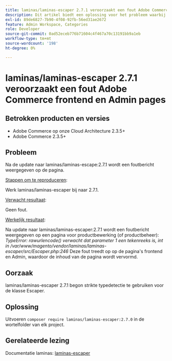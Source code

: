 ```yaml
---
title: laminas/laminas-escaper 2.7.1 veroorzaakt een fout Adobe Commerce frontend en Admin pages
description: Dit artikel biedt een oplossing voor het probleem waarbij de release van laminas/laminas-escaper:2.7.1 de functionaliteit van Adobe Commerce in productbeheer, categorieën en productpagina's verbreekt. Dit probleem wordt opgelost in Adobe Commerce 2.4.3.
exl-id: 89de6827-7b90-4f08-92fb-56ed31ae2672
feature: Admin Workspace, Categories
role: Developer
source-git-commit: 0ad52eceb776b71604c4f467a70c13191bb9a1eb
workflow-type: tm+mt
source-wordcount: '198'
ht-degree: 0%

---
```


# laminas/laminas-escaper 2.7.1 veroorzaakt een fout Adobe Commerce frontend en Admin pages


## Betrokken producten en versies

* Adobe Commerce op onze Cloud Architecture 2.3.5+
* Adobe Commerce 2.3.5+

## Probleem

Na de update naar laminas/laminas-escape:2.7.1 wordt een foutbericht weergegeven op de pagina.

<u>Stappen om te reproduceren</u>:

Werk laminas/laminas-escaper bij naar 2.7.1.

<u>Verwacht resultaat</u>:

Geen fout.

<u>Werkelijk resultaat</u>:

Na update naar laminas/laminas-escaper:2.7.1 wordt een foutbericht weergegeven op een pagina voor productbewerking (of productbeheer): *TypeError: rawurlencode() verwacht dat parameter 1 een tekenreeks is, int in /var/www/magento/vendor/laminas/laminas-escaper/src/Escaper.php:246*
Deze fout treedt op op de pagina&#39;s frontend en Admin, waardoor de inhoud van de pagina wordt vervormd.

## Oorzaak

laminas/laminas-escaper 2.7.1 begon strikte typedetectie te gebruiken voor de klasse Escaper.

## Oplossing

Uitvoeren `composer require laminas/laminas-escaper:2.7.0` in de wortelfolder van elk project.

## Gerelateerde lezing

Documentatie laminas: [laminas-escaper](https://docs.laminas.dev/laminas-escaper/)
